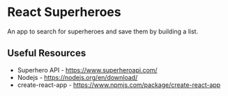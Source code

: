 # React Superheroes
An app to search for superheroes and save them by building a list.

## Useful Resources
* Superhero API - https://www.superheroapi.com/
* Nodejs - https://nodejs.org/en/download/
* create-react-app - https://www.npmjs.com/package/create-react-app


